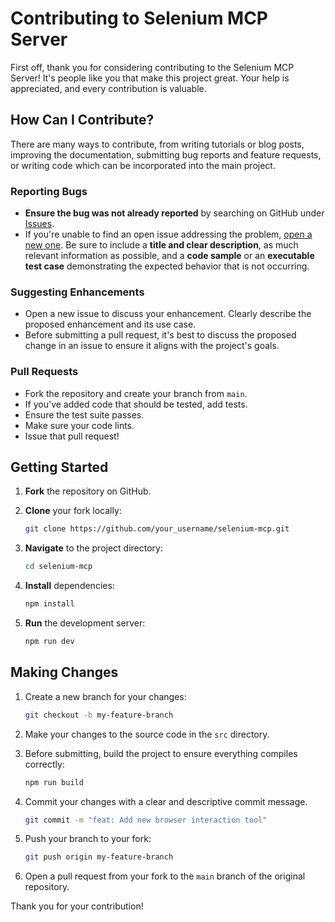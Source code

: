 # Contributing to Selenium MCP Server

First off, thank you for considering contributing to the Selenium MCP Server! It's people like you that make this project great. Your help is appreciated, and every contribution is valuable.

## How Can I Contribute?

There are many ways to contribute, from writing tutorials or blog posts, improving the documentation, submitting bug reports and feature requests, or writing code which can be incorporated into the main project.

### Reporting Bugs

- **Ensure the bug was not already reported** by searching on GitHub under [Issues](https://github.com/pshivapr/selenium-mcp/issues).
- If you're unable to find an open issue addressing the problem, [open a new one](https://github.com/pshivapr/selenium-mcp/issues/new). Be sure to include a **title and clear description**, as much relevant information as possible, and a **code sample** or an **executable test case** demonstrating the expected behavior that is not occurring.

### Suggesting Enhancements

- Open a new issue to discuss your enhancement. Clearly describe the proposed enhancement and its use case.
- Before submitting a pull request, it's best to discuss the proposed change in an issue to ensure it aligns with the project's goals.

### Pull Requests

- Fork the repository and create your branch from `main`.
- If you've added code that should be tested, add tests.
- Ensure the test suite passes.
- Make sure your code lints.
- Issue that pull request!

## Getting Started

1. **Fork** the repository on GitHub.
2. **Clone** your fork locally:

    ```bash
    git clone https://github.com/your_username/selenium-mcp.git
    ```

3. **Navigate** to the project directory:

    ```bash
    cd selenium-mcp
    ```

4. **Install** dependencies:

    ```bash
    npm install
    ```

5. **Run** the development server:

    ```bash
    npm run dev
    ```

## Making Changes

1. Create a new branch for your changes:

    ```bash
    git checkout -b my-feature-branch
    ```

2. Make your changes to the source code in the `src` directory.
3. Before submitting, build the project to ensure everything compiles correctly:

    ```bash
    npm run build
    ```

4. Commit your changes with a clear and descriptive commit message.

    ```bash
    git commit -m "feat: Add new browser interaction tool"
    ```

5. Push your branch to your fork:

    ```bash
    git push origin my-feature-branch
    ```

6. Open a pull request from your fork to the `main` branch of the original repository.

Thank you for your contribution!
